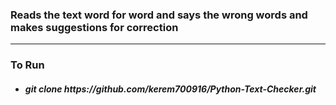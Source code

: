 <h3>Reads the text word for word and says the wrong words and makes suggestions for correction</h3>
<hr>
<h3>To Run</h3>
<ul>
  <li><h5>git clone https://github.com/kerem700916/Python-Text-Checker.git</h5></li>
</ul>
